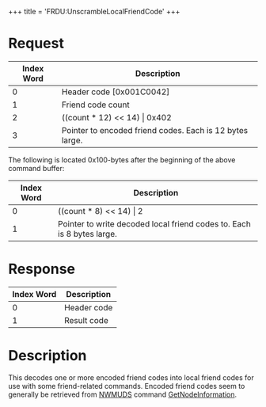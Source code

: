 +++
title = 'FRDU:UnscrambleLocalFriendCode'
+++

# Request

| Index Word | Description                                              |
|------------|----------------------------------------------------------|
| 0          | Header code \[0x001C0042\]                               |
| 1          | Friend code count                                        |
| 2          | ((count \* 12) \<\< 14) \| 0x402                         |
| 3          | Pointer to encoded friend codes. Each is 12 bytes large. |

The following is located 0x100-bytes after the beginning of the above
command buffer:

| Index Word | Description                                                            |
|------------|------------------------------------------------------------------------|
| 0          | ((count \* 8) \<\< 14) \| 2                                            |
| 1          | Pointer to write decoded local friend codes to. Each is 8 bytes large. |

# Response

| Index Word | Description |
|------------|-------------|
| 0          | Header code |
| 1          | Result code |

# Description

This decodes one or more encoded friend codes into local friend codes
for use with some friend-related commands. Encoded friend codes seem to
generally be retrieved from
[NWMUDS](NWM_Services#NWM_local-WLAN_service_.22nwm::UDS.22 "wikilink")
command [GetNodeInformation](NWMUDS:GetNodeInformation "wikilink").
